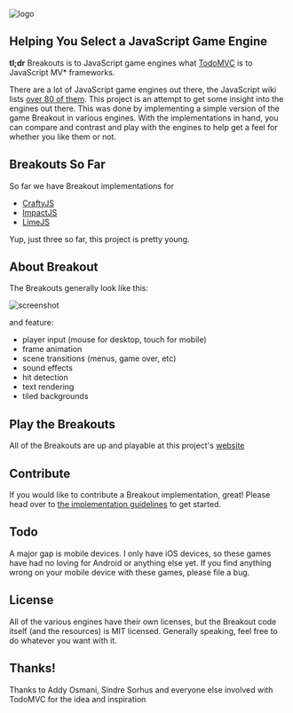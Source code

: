 ![logo](https://raw.github.com/city41/breakouts/master/logo.png)

## Helping You Select a JavaScript Game Engine

**tl;dr** Breakouts is to JavaScript game engines what [TodoMVC](http://addyosmani.github.com/todomvc/) is to JavaScript MV\* frameworks.

There are a lot of JavaScript game engines out there, the JavaScript wiki lists [over 80 of them](https://github.com/bebraw/jswiki/wiki/Game-Engines). This project is an attempt to get some insight into the engines out there. This was done by implementing a simple version of the game Breakout in various engines. With the implementations in hand, you can compare and contrast and play with the engines to help get a feel for whether you like them or not.

## Breakouts So Far

So far we have Breakout implementations for

* [CraftyJS](http://www.craftyjs.com)
* [ImpactJS](http://www.impactjs.com)
* [LimeJS](http://www.limejs.com)

Yup, just three so far, this project is pretty young.

## About Breakout

The Breakouts generally look like this:

![screenshot](https://raw.github.com/city41/breakouts/master/breakoutScreenshot.png)

and feature:

* player input (mouse for desktop, touch for mobile)
* frame animation
* scene transitions (menus, game over, etc)
* sound effects
* hit detection
* text rendering
* tiled backgrounds

## Play the Breakouts

All of the Breakouts are up and playable at this project's [website](http://city41.github.com/breakouts)

## Contribute

If you would like to contribute a Breakout implementation, great! Please head over to [the implementation guidelines](https://github.com/city41/breakouts/blob/master/ImplementationGuidelines.md) to get started.

## Todo

A major gap is mobile devices. I only have iOS devices, so these games have had no loving for Android or anything else yet. If you find anything wrong on your mobile device with these games, please file a bug.


## License

All of the various engines have their own licenses, but the Breakout code itself (and the resources) is MIT licensed. Generally speaking, feel free to do whatever you want with it.

## Thanks!

Thanks to Addy Osmani, Sindre Sorhus and everyone else involved with TodoMVC for the idea and inspiration





